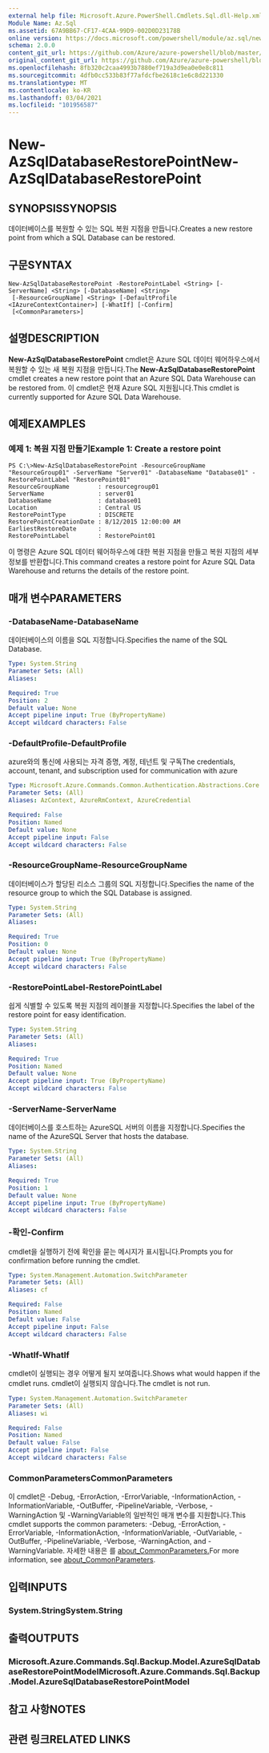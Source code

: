 ```yaml
---
external help file: Microsoft.Azure.PowerShell.Cmdlets.Sql.dll-Help.xml
Module Name: Az.Sql
ms.assetid: 67A9BB67-CF17-4CAA-99D9-002D0D23178B
online version: https://docs.microsoft.com/powershell/module/az.sql/new-azsqldatabaserestorepoint
schema: 2.0.0
content_git_url: https://github.com/Azure/azure-powershell/blob/master/src/Sql/Sql/help/New-AzSqlDatabaseRestorePoint.md
original_content_git_url: https://github.com/Azure/azure-powershell/blob/master/src/Sql/Sql/help/New-AzSqlDatabaseRestorePoint.md
ms.openlocfilehash: 8fb320c2caa4993b7880ef719a3d9ea0e0e8c811
ms.sourcegitcommit: 4dfb0cc533b83f77afdcfbe2618c1e6c8d221330
ms.translationtype: MT
ms.contentlocale: ko-KR
ms.lasthandoff: 03/04/2021
ms.locfileid: "101956587"
---
```

# <span data-ttu-id="765ec-101">New-AzSqlDatabaseRestorePoint</span><span class="sxs-lookup"><span data-stu-id="765ec-101">New-AzSqlDatabaseRestorePoint</span></span>

## <span data-ttu-id="765ec-102">SYNOPSIS</span><span class="sxs-lookup"><span data-stu-id="765ec-102">SYNOPSIS</span></span>
<span data-ttu-id="765ec-103">데이터베이스를 복원할 수 있는 SQL 복원 지점을 만듭니다.</span><span class="sxs-lookup"><span data-stu-id="765ec-103">Creates a new restore point from which a SQL Database can be restored.</span></span>

## <span data-ttu-id="765ec-104">구문</span><span class="sxs-lookup"><span data-stu-id="765ec-104">SYNTAX</span></span>

```
New-AzSqlDatabaseRestorePoint -RestorePointLabel <String> [-ServerName] <String> [-DatabaseName] <String>
 [-ResourceGroupName] <String> [-DefaultProfile <IAzureContextContainer>] [-WhatIf] [-Confirm]
 [<CommonParameters>]
```

## <span data-ttu-id="765ec-105">설명</span><span class="sxs-lookup"><span data-stu-id="765ec-105">DESCRIPTION</span></span>
<span data-ttu-id="765ec-106">**New-AzSqlDatabaseRestorePoint** cmdlet은 Azure SQL 데이터 웨어하우스에서 복원할 수 있는 새 복원 지점을 만듭니다.</span><span class="sxs-lookup"><span data-stu-id="765ec-106">The **New-AzSqlDatabaseRestorePoint** cmdlet creates a new restore point that an Azure SQL Data Warehouse can be restored from.</span></span>
<span data-ttu-id="765ec-107">이 cmdlet은 현재 Azure SQL 지원됩니다.</span><span class="sxs-lookup"><span data-stu-id="765ec-107">This cmdlet is currently supported for Azure SQL Data Warehouse.</span></span>

## <span data-ttu-id="765ec-108">예제</span><span class="sxs-lookup"><span data-stu-id="765ec-108">EXAMPLES</span></span>

### <span data-ttu-id="765ec-109">예제 1: 복원 지점 만들기</span><span class="sxs-lookup"><span data-stu-id="765ec-109">Example 1: Create a restore point</span></span>
```
PS C:\>New-AzSqlDatabaseRestorePoint -ResourceGroupName "ResourceGroup01" -ServerName "Server01" -DatabaseName "Database01" -RestorePointLabel "RestorePoint01"
ResourceGroupName        : resourcegroup01
ServerName               : server01
DatabaseName             : database01
Location                 : Central US
RestorePointType         : DISCRETE
RestorePointCreationDate : 8/12/2015 12:00:00 AM
EarliestRestoreDate      : 
RestorePointLabel        : RestorePoint01
```

<span data-ttu-id="765ec-110">이 명령은 Azure SQL 데이터 웨어하우스에 대한 복원 지점을 만들고 복원 지점의 세부 정보를 반환합니다.</span><span class="sxs-lookup"><span data-stu-id="765ec-110">This command creates a restore point for Azure SQL Data Warehouse and returns the details of the restore point.</span></span>

## <span data-ttu-id="765ec-111">매개 변수</span><span class="sxs-lookup"><span data-stu-id="765ec-111">PARAMETERS</span></span>

### <span data-ttu-id="765ec-112">-DatabaseName</span><span class="sxs-lookup"><span data-stu-id="765ec-112">-DatabaseName</span></span>
<span data-ttu-id="765ec-113">데이터베이스의 이름을 SQL 지정합니다.</span><span class="sxs-lookup"><span data-stu-id="765ec-113">Specifies the name of the SQL Database.</span></span>

```yaml
Type: System.String
Parameter Sets: (All)
Aliases:

Required: True
Position: 2
Default value: None
Accept pipeline input: True (ByPropertyName)
Accept wildcard characters: False
```

### <span data-ttu-id="765ec-114">-DefaultProfile</span><span class="sxs-lookup"><span data-stu-id="765ec-114">-DefaultProfile</span></span>
<span data-ttu-id="765ec-115">azure와의 통신에 사용되는 자격 증명, 계정, 테넌트 및 구독</span><span class="sxs-lookup"><span data-stu-id="765ec-115">The credentials, account, tenant, and subscription used for communication with azure</span></span>

```yaml
Type: Microsoft.Azure.Commands.Common.Authentication.Abstractions.Core.IAzureContextContainer
Parameter Sets: (All)
Aliases: AzContext, AzureRmContext, AzureCredential

Required: False
Position: Named
Default value: None
Accept pipeline input: False
Accept wildcard characters: False
```

### <span data-ttu-id="765ec-116">-ResourceGroupName</span><span class="sxs-lookup"><span data-stu-id="765ec-116">-ResourceGroupName</span></span>
<span data-ttu-id="765ec-117">데이터베이스가 할당된 리소스 그룹의 SQL 지정합니다.</span><span class="sxs-lookup"><span data-stu-id="765ec-117">Specifies the name of the resource group to which the SQL Database is assigned.</span></span>

```yaml
Type: System.String
Parameter Sets: (All)
Aliases:

Required: True
Position: 0
Default value: None
Accept pipeline input: True (ByPropertyName)
Accept wildcard characters: False
```

### <span data-ttu-id="765ec-118">-RestorePointLabel</span><span class="sxs-lookup"><span data-stu-id="765ec-118">-RestorePointLabel</span></span>
<span data-ttu-id="765ec-119">쉽게 식별할 수 있도록 복원 지점의 레이블을 지정합니다.</span><span class="sxs-lookup"><span data-stu-id="765ec-119">Specifies the label of the restore point for easy identification.</span></span>

```yaml
Type: System.String
Parameter Sets: (All)
Aliases:

Required: True
Position: Named
Default value: None
Accept pipeline input: True (ByPropertyName)
Accept wildcard characters: False
```

### <span data-ttu-id="765ec-120">-ServerName</span><span class="sxs-lookup"><span data-stu-id="765ec-120">-ServerName</span></span>
<span data-ttu-id="765ec-121">데이터베이스를 호스트하는 AzureSQL 서버의 이름을 지정합니다.</span><span class="sxs-lookup"><span data-stu-id="765ec-121">Specifies the name of the AzureSQL Server that hosts the database.</span></span>

```yaml
Type: System.String
Parameter Sets: (All)
Aliases:

Required: True
Position: 1
Default value: None
Accept pipeline input: True (ByPropertyName)
Accept wildcard characters: False
```

### <span data-ttu-id="765ec-122">-확인</span><span class="sxs-lookup"><span data-stu-id="765ec-122">-Confirm</span></span>
<span data-ttu-id="765ec-123">cmdlet을 실행하기 전에 확인을 묻는 메시지가 표시됩니다.</span><span class="sxs-lookup"><span data-stu-id="765ec-123">Prompts you for confirmation before running the cmdlet.</span></span>

```yaml
Type: System.Management.Automation.SwitchParameter
Parameter Sets: (All)
Aliases: cf

Required: False
Position: Named
Default value: False
Accept pipeline input: False
Accept wildcard characters: False
```

### <span data-ttu-id="765ec-124">-WhatIf</span><span class="sxs-lookup"><span data-stu-id="765ec-124">-WhatIf</span></span>
<span data-ttu-id="765ec-125">cmdlet이 실행되는 경우 어떻게 될지 보여줍니다.</span><span class="sxs-lookup"><span data-stu-id="765ec-125">Shows what would happen if the cmdlet runs.</span></span>
<span data-ttu-id="765ec-126">cmdlet이 실행되지 않습니다.</span><span class="sxs-lookup"><span data-stu-id="765ec-126">The cmdlet is not run.</span></span>

```yaml
Type: System.Management.Automation.SwitchParameter
Parameter Sets: (All)
Aliases: wi

Required: False
Position: Named
Default value: False
Accept pipeline input: False
Accept wildcard characters: False
```

### <span data-ttu-id="765ec-127">CommonParameters</span><span class="sxs-lookup"><span data-stu-id="765ec-127">CommonParameters</span></span>
<span data-ttu-id="765ec-128">이 cmdlet은 -Debug, -ErrorAction, -ErrorVariable, -InformationAction, -InformationVariable, -OutBuffer, -PipelineVariable, -Verbose, -WarningAction 및 -WarningVariable의 일반적인 매개 변수를 지원합니다.</span><span class="sxs-lookup"><span data-stu-id="765ec-128">This cmdlet supports the common parameters: -Debug, -ErrorAction, -ErrorVariable, -InformationAction, -InformationVariable, -OutVariable, -OutBuffer, -PipelineVariable, -Verbose, -WarningAction, and -WarningVariable.</span></span> <span data-ttu-id="765ec-129">자세한 내용은 를 [about_CommonParameters.](http://go.microsoft.com/fwlink/?LinkID=113216)</span><span class="sxs-lookup"><span data-stu-id="765ec-129">For more information, see [about_CommonParameters](http://go.microsoft.com/fwlink/?LinkID=113216).</span></span>

## <span data-ttu-id="765ec-130">입력</span><span class="sxs-lookup"><span data-stu-id="765ec-130">INPUTS</span></span>

### <span data-ttu-id="765ec-131">System.String</span><span class="sxs-lookup"><span data-stu-id="765ec-131">System.String</span></span>

## <span data-ttu-id="765ec-132">출력</span><span class="sxs-lookup"><span data-stu-id="765ec-132">OUTPUTS</span></span>

### <span data-ttu-id="765ec-133">Microsoft.Azure.Commands.Sql.Backup.Model.AzureSqlDatabaseRestorePointModel</span><span class="sxs-lookup"><span data-stu-id="765ec-133">Microsoft.Azure.Commands.Sql.Backup.Model.AzureSqlDatabaseRestorePointModel</span></span>

## <span data-ttu-id="765ec-134">참고 사항</span><span class="sxs-lookup"><span data-stu-id="765ec-134">NOTES</span></span>

## <span data-ttu-id="765ec-135">관련 링크</span><span class="sxs-lookup"><span data-stu-id="765ec-135">RELATED LINKS</span></span>
